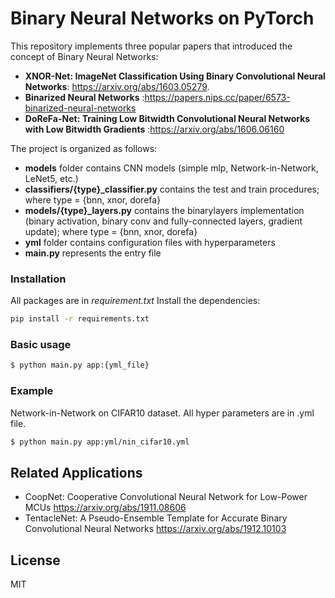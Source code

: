 # Binary Neural Networks on PyTorch 

This repository implements three popular papers that introduced the concept of Binary Neural Networks: 
- **XNOR-Net: ImageNet Classification Using Binary Convolutional Neural Networks**: https://arxiv.org/abs/1603.05279.
- **Binarized Neural Networks** :https://papers.nips.cc/paper/6573-binarized-neural-networks
- **DoReFa-Net: Training Low Bitwidth Convolutional Neural Networks with Low Bitwidth Gradients** :https://arxiv.org/abs/1606.06160



The project is organized as follows:

  - **models** folder contains CNN models (simple mlp, Network-in-Network, LeNet5, etc.)
  - **classifiers/{type}_classifier.py** contains the test and train procedures; where type = {bnn, xnor, dorefa}
  - **models/{type}_layers.py** contains the binarylayers implementation (binary activation, binary conv and fully-connected layers, gradient update);  where type = {bnn, xnor, dorefa}
  - **yml** folder contains configuration files with hyperparameters
  - **main.py** represents the entry file

### Installation

All packages are in *requirement.txt*
Install the dependencies:

```sh
pip install -r requirements.txt
```
### Basic usage
```sh
$ python main.py app:{yml_file}
```
### Example 
Network-in-Network on CIFAR10 dataset. All hyper parameters are in .yml file. 
```sh
$ python main.py app:yml/nin_cifar10.yml
```
## Related Applications
  - CoopNet: Cooperative Convolutional Neural Network for Low-Power MCUs https://arxiv.org/abs/1911.08606
  - TentacleNet: A Pseudo-Ensemble Template for Accurate Binary Convolutional Neural Networks https://arxiv.org/abs/1912.10103

License
----

MIT




